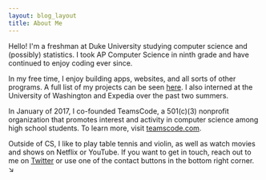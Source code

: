 ```yaml
---
layout: blog_layout
title: About Me
---
```


Hello! I'm a freshman at Duke University studying computer science and (possibly) statistics. I took AP Computer Science in ninth grade and have continued to enjoy coding ever since. 

In my free time, I enjoy building apps, websites, and all sorts of other programs. A full list of my projects can be seen [here](/projects). I also interned at the University of Washington and Expedia over the past two summers. 

In January of 2017, I co-founded TeamsCode, a 501(c)(3) nonprofit organization that promotes interest and activity in computer science among high school students. To learn more, visit [teamscode.com](https://teamscode.com).

Outside of CS, I like to play table tennis and violin, as well as watch movies and shows on Netflix or YouTube. If you want to get in touch, reach out to me on [Twitter](https://twitter.com/alankbi) or use one of the contact buttons in the bottom right corner. &#x2198;
